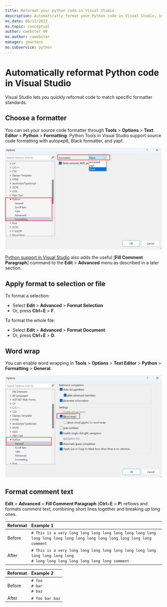 ```yaml
---
title: Reformat your python code in Visual Studio
description: Automatically format your Python code in Visual Studio, including the code spacing, statements, long line wrapping, and code comments.
ms.date: 08/11/2023
ms.topic: conceptual
author: cwebster-99
ms.author: cowebster
manager: jmartens
ms.subservice: python
---
```


# Automatically reformat Python code in Visual Studio

Visual Studio lets you quickly reformat code to match specific formatter standards.

## Choose a formatter

You can set your source code formatter through **Tools** > **Options** > **Text Editor** > **Python** > **Formatting**. Python Tools in Visual Studio support source code formatting with autopep8, Black formatter, and yapf.

![Python formatting options in Visual Studio](media/options-editor-formatting.png)

[Python support in Visual Studio](installing-python-support-in-visual-studio.md) also adds the useful [**Fill Comment Paragraph**] command to the **Edit** > **Advanced** menu as described in a later section.

## Apply format to selection or file

To format a selection:

- Select **Edit** > **Advanced** > **Format Selection**
- Or, press **Ctrl**+**E** > **F**.

To format the whole file:

- Select **Edit** > **Advanced** > **Format Document**
- Or, press **Ctrl**+**E** > **D**.

## Word wrap

You can enable word wrapping in **Tools** > **Options** > **Text Editor** > **Python** > **Formatting** > **General**.

![Enable word wrap for Python](media/word-wrap-setting.png)

## Format comment text

**Edit** > **Advanced** > **Fill Comment Paragraph** (**Ctrl**+**E** > **P**) reflows and formats comment text, combining short lines together and breaking up long ones.

| Reformat | Example 1                                                                                                                         |
| :------- | :-------------------------------------------------------------------------------------------------------------------------------- |
| Before   | `# This is a very long long long long long long long long long long long long long long long long long long long comment`         |
| After    | `# This is a very long long long long long long long long long long long long`<br/>`# long long long long long long long comment` |

| Reformat | Example 2                       |
| :------- | :------------------------------ |
| Before   | `# foo`<br/>`# bar`<br/>`# baz` |
| After    | `# foo bar baz`                 |
